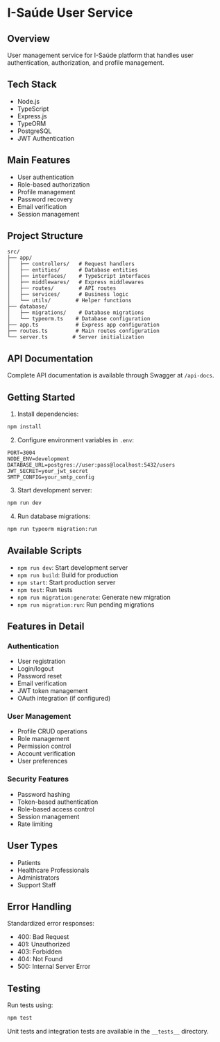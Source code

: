 # I-Saúde User Service

## Overview
User management service for I-Saúde platform that handles user authentication, authorization, and profile management.

## Tech Stack
- Node.js
- TypeScript
- Express.js
- TypeORM
- PostgreSQL
- JWT Authentication

## Main Features
- User authentication
- Role-based authorization
- Profile management
- Password recovery
- Email verification
- Session management

## Project Structure
```
src/
├── app/
│   ├── controllers/   # Request handlers
│   ├── entities/      # Database entities
│   ├── interfaces/    # TypeScript interfaces
│   ├── middlewares/   # Express middlewares
│   ├── routes/        # API routes
│   ├── services/      # Business logic
│   └── utils/        # Helper functions
├── database/
│   ├── migrations/    # Database migrations
│   └── typeorm.ts    # Database configuration
├── app.ts            # Express app configuration
├── routes.ts         # Main routes configuration
└── server.ts        # Server initialization
```

## API Documentation
Complete API documentation is available through Swagger at `/api-docs`.

## Getting Started

1. Install dependencies:
```bash
npm install
```

2. Configure environment variables in `.env`:
```env
PORT=3004
NODE_ENV=development
DATABASE_URL=postgres://user:pass@localhost:5432/users
JWT_SECRET=your_jwt_secret
SMTP_CONFIG=your_smtp_config
```

3. Start development server:
```bash
npm run dev
```

4. Run database migrations:
```bash
npm run typeorm migration:run
```

## Available Scripts
- `npm run dev`: Start development server
- `npm run build`: Build for production
- `npm start`: Start production server
- `npm test`: Run tests
- `npm run migration:generate`: Generate new migration
- `npm run migration:run`: Run pending migrations

## Features in Detail

### Authentication
- User registration
- Login/logout
- Password reset
- Email verification
- JWT token management
- OAuth integration (if configured)

### User Management
- Profile CRUD operations
- Role management
- Permission control
- Account verification
- User preferences

### Security Features
- Password hashing
- Token-based authentication
- Role-based access control
- Session management
- Rate limiting

## User Types
- Patients
- Healthcare Professionals
- Administrators
- Support Staff

## Error Handling
Standardized error responses:
- 400: Bad Request
- 401: Unauthorized
- 403: Forbidden
- 404: Not Found
- 500: Internal Server Error

## Testing
Run tests using:
```bash
npm test
```

Unit tests and integration tests are available in the `__tests__` directory.
